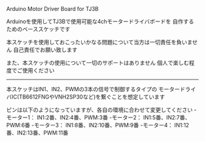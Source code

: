 Arduino Motor Driver Board for TJ3B

Arduinoを使用してTJ3Bで使用可能な4chモータードライバボードを
自作するためのベーススケッチです

本スケッチを使用しておこったいかなる問題について当方は一切責任を負いません
自己責任でお願い致します

また、本スケッチの使用について一切のサポートはありません
個人で楽しむ程度でご使用ください

-----------------------------------
本スケッチはIN1、IN2、PWMの3本の信号で制御するタイプの
モータードライバIC(TB6612FNGやVNH2SP30など)を繋ぐことを想定しています

ピンは以下のようになっていますが、各自の環境に合わせて変更してください
-モーター1： IN1:2番、IN2:4番、PWM:3番
-モーター2： IN1:5番、IN2:7番、PWM:6番
-モーター3： IN1:8番、IN2:10番、PWM:9番
-モーター4： IN1:12番、IN2:13番、PWM:11番


